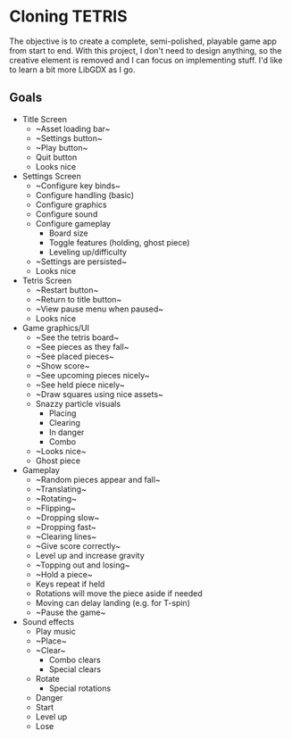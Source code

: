 # Cloning TETRIS

The objective is to create a complete, semi-polished, playable game app from start to end.
With this project, I don't need to design anything, so the creative element is removed and I can focus on implementing stuff.
I'd like to learn a bit more LibGDX as I go.

## Goals
* Title Screen
    * ~Asset loading bar~
    * ~Settings button~
    * ~Play button~
    * Quit button
    * Looks nice
* Settings Screen
    * ~Configure key binds~
    * Configure handling (basic)
    * Configure graphics
    * Configure sound
    * Configure gameplay
        * Board size
        * Toggle features (holding, ghost piece)
        * Leveling up/difficulty
    * ~Settings are persisted~
    * Looks nice
* Tetris Screen
    * ~Restart button~
    * ~Return to title button~
    * ~View pause menu when paused~
    * Looks nice
* Game graphics/UI
    * ~See the tetris board~
    * ~See pieces as they fall~
    * ~See placed pieces~
    * ~Show score~
    * ~See upcoming pieces nicely~
    * ~See held piece nicely~
    * ~Draw squares using nice assets~
    * Snazzy particle visuals
        * Placing
        * Clearing
        * In danger
        * Combo
    * ~Looks nice~
    * Ghost piece
* Gameplay
    * ~Random pieces appear and fall~
    * ~Translating~
    * ~Rotating~
    * ~Flipping~
    * ~Dropping slow~
    * ~Dropping fast~
    * ~Clearing lines~
    * ~Give score correctly~
    * Level up and increase gravity
    * ~Topping out and losing~
    * ~Hold a piece~
    * Keys repeat if held
    * Rotations will move the piece aside if needed
    * Moving can delay landing (e.g. for T-spin)
    * ~Pause the game~
* Sound effects
    * Play music
    * ~Place~
    * ~Clear~
        * Combo clears
        * Special clears
    * Rotate
        * Special rotations
    * Danger
    * Start
    * Level up
    * Lose
